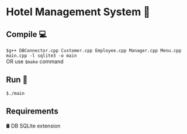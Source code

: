 # Hotel Management System 🏨 
## Compile 💻 
 `$g++ DBConnector.cpp Customer.cpp Employee.cpp Manager.cpp Menu.cpp main.cpp -l sqlite3 -o main`<br>
  OR use `$make` command
## Run 🎊
  `$./main`
## Requirements
🛢  DB SQLite extension
